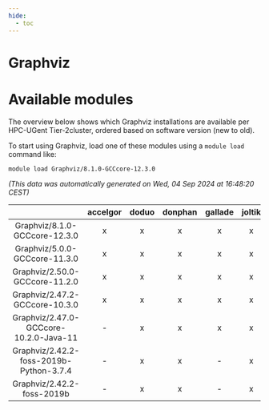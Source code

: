 ```yaml
---
hide:
  - toc
---
```


Graphviz
========

# Available modules


The overview below shows which Graphviz installations are available per HPC-UGent Tier-2cluster, ordered based on software version (new to old).

To start using Graphviz, load one of these modules using a `module load` command like:

```shell
module load Graphviz/8.1.0-GCCcore-12.3.0
```

*(This data was automatically generated on Wed, 04 Sep 2024 at 16:48:20 CEST)*  

| |accelgor|doduo|donphan|gallade|joltik|shinx|skitty|
| :---: | :---: | :---: | :---: | :---: | :---: | :---: | :---: |
|Graphviz/8.1.0-GCCcore-12.3.0|x|x|x|x|x|x|x|
|Graphviz/5.0.0-GCCcore-11.3.0|x|x|x|x|x|-|x|
|Graphviz/2.50.0-GCCcore-11.2.0|x|x|x|x|x|-|x|
|Graphviz/2.47.2-GCCcore-10.3.0|x|x|x|x|x|-|x|
|Graphviz/2.47.0-GCCcore-10.2.0-Java-11|-|x|x|x|x|-|x|
|Graphviz/2.42.2-foss-2019b-Python-3.7.4|-|x|x|-|x|-|x|
|Graphviz/2.42.2-foss-2019b|-|x|x|-|x|-|x|
